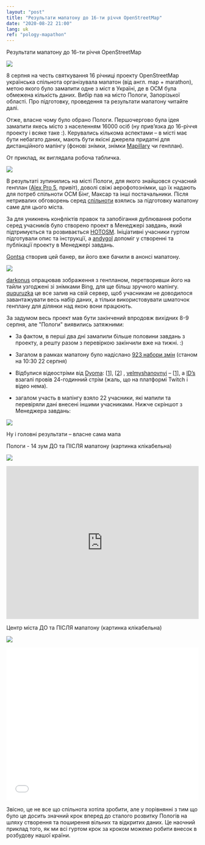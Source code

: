 ```yaml
---
layout: "post"
title: "Результати мапатону до 16-ти річчя OpenStreetMap"
date: "2020-08-22 21:00"
lang: uk
ref: "pology-mapathon"
---
```

Результати мапатону до 16-ти річчя OpenStreetMap

![](https://lh4.googleusercontent.com/kIEFiVSOp2ZEHj4gZfLXdK7crxHcSEGwPbH-Su2Q89_1mymIsZ3dE51tTrNNH68fhuIPRDA99hIQkcZN8wAx4XAcNeiyILngfkGGhjR9Wr9l7s82d8rQc9XPNCi3fAPYdjbRws-L)

  

8 серпня на честь святкування 16 річниці проекту OpenStreetMap українська спільнота організувала мапатон (від англ. map + marathon), метою якого було замапити одне з міст в Україні, де в ОСМ була обмежена кількість даних. Вибір пав на місто Пологи, Запорізької області. Про підготовку, проведення та результати мапатону читайте далі.

  

Отже, власне чому було обрано Пологи. Першочергово була ідея замапити якесь місто з населенням 16000 осіб (ну прив’язка до 16-річчя проекту і всяке таке :). Керувались кількома аспектами – в місті має бути небагато даних, мають бути якісні джерела придатні для дистанційного мапінгу (фонові знімки, знімки [Mapillary](https://mapillary.com) чи генплан).

  

От приклад, як виглядала робоча табличка.

  

![](https://lh3.googleusercontent.com/ahH0SMNTgtE5GJT0Q1OfV07m9uQaHBWmEeCVkA0rzEagtHtaUs_-eXPaA8XKCfik04EDp83ipR4pGyz_-Bt0klt9KXNvrZtGoDTxBG4LDP6rz7Agjch7_JL7aqN1keHksAiLgnY8)

В результаті зупинились на місті Пологи, для якого знайшовся сучасний генплан ([Alex Pro 5](https://www.openstreetmap.org/user/Alex%20Pro%205), привіт), доволі свіжі аерофотознімки, що їх надають для потреб спільноти ОСМ Бінг, Максар та інші постачальники. Після нетривалих обговорень серед [спільноти](https://t.me/osmUA) взялись за підготовку мапатону саме для цього міста.

  

За для уникнень конфліктів правок та запобігання дублювання роботи серед учасників було створено проект в Менеджері завдань, який підтримується та розвивається [HOTOSM](https://tasks.hotosm.org). Ініціативні учасники гуртом підготували опис та інструкції, а [andygol](https://www.openstreetmap.org/user/andygol) допоміг у створенні та публікації проекту в Менеджері завдань.

  

[Gontsa](https://www.openstreetmap.org/user/Gontsa) створив цей банер, ви його вже бачили в анонсі мапатону.

![](https://lh3.googleusercontent.com/oKukvdXs78MEob24cHgdwk1zI9PlC0wQaiBZjuw5Aj3PiWfesqA5P5A2W5zWU7Pfi0rKaK78wO4M-5HG1OG8EHwS7fSsO3jz4jagTClh02bl40HBi6QJfRjqGV4KDpBCrc5cWoOv)

  

[darkonus](https://www.openstreetmap.org/user/darkonus) опрацював зображення з генпланом, перетворивши його на тайли узгоджені зі знімками Bing, для ще більш зручного мапінгу. [ququruzka](https://www.openstreetmap.org/user/ququruzka) це все залив на свій сервер, щоб учасникам не доводилося завантажувати весь набір даних, а тільки використовувати шматочок генплану для ділянки над якою вони працюють.

  

За задумом весь проект мав бути закінчений впродовж вихідних 8-9 серпня, але "Пологи" виявились затяжними:

  

-   За фактом, в перші два дні замапили більше половини завдань з проекту, а решту разом з перевіркою закінчили вже на тижні. :)
    
-   Загалом в рамках мапатону було надіслано [923 набори змін](https://osmcha.org/filters?filters=%7B%22comment%22%3A%5B%7B%22label%22%3A%22osm16ua%22%2C%22value%22%3A%22osm16ua%22%7D%5D%2C%22date__gte%22%3A%5B%7B%22value%22%3A%22%22%2C%22label%22%3A%22%22%7D%5D%7D) (станом на 10:30 22 серпня)
    
-   Відбулися відеостріми від [Dyoma](https://www.openstreetmap.org/user/Dyoma): [[1](https://www.youtube.com/watch?v=-9exEJG81W0)], [[2](https://www.youtube.com/watch?v=qjb36-8UxmQ)] , [velmyshanovnyi](https://www.openstreetmap.org/user/velmyshanovnyi) – [[1](https://www.youtube.com/watch?v=O_Q5XTW04xo)], a [ID’s](https://www.openstreetmap.org/user/ID%60s) взагалі провів 24-годинний стрім (жаль, що на платформі Twitch і відео нема).
    
-   загалом участь в мапінгу взяло 22 учасники, які мапили та перевіряли дані внесені іншими учасниками. Нижче скріншот з Менеджера завдань:
    

![](https://lh5.googleusercontent.com/CN4Qf6CZX7dcv970ifRl9DcVf3mf4sJss7KG_tVKN10nCsRMyQeAQktySTqEXhUm0kDKCFBdqGlCQYjv61EUG36fT96N97VACpzz09dilobEVHnFY_2rgFkGa7EXzjKqaFyri33d)

Ну і головні результати – власне сама мапа

  

Пологи - 14 зум ДО та ПІСЛЯ мапатону (картинка клікабельна)

[![](https://lh6.googleusercontent.com/FegdfCPHfIIAfxmbRkOSsvXyufFU_And9epwHXWwnER75VhMEiGKc-2Eb1c422GNxEgsd71bj8MhB71kVRHzNdCOrWDUDSggcqLS-qRiXrAjM8HQdI5bjzs2jzxshtM51jGX55sI)](https://cdn.knightlab.com/libs/juxtapose/latest/embed/index.html?uid=2eae170a-e44f-11ea-bf88-a15b6c7adf9a)

  

<iframe frameborder="0" class="juxtapose" width="100%" height="400" src="https://cdn.knightlab.com/libs/juxtapose/latest/embed/index.html?uid=2eae170a-e44f-11ea-bf88-a15b6c7adf9a"></iframe>

  

Центр міста ДО та ПІСЛЯ мапатону (картинка клікабельна)

[![](https://lh4.googleusercontent.com/pKFidN3BSkX_v7Ag9eQhZt2nkA_kE2p6IeeO2Ba_NE_TqIlYrtRIVHAXaCV9-3w4qkn5DKOfkivVXQ9KWLZ6Qe3ITBxGK8QkXLIXwie6HEDl35b5NsJRtWpxzj-qsyRFp_YH8Bn5)](https://cdn.knightlab.com/libs/juxtapose/latest/embed/index.html?uid=23385238-e44e-11ea-bf88-a15b6c7adf9a)

  
  

<iframe frameborder="0" class="juxtapose" width="100%" height="400" src="[https://cdn.knightlab.com/libs/juxtapose/latest/embed/index.html?uid=23385238-e44e-11ea-bf88-a15b6c7adf9a](https://cdn.knightlab.com/libs/juxtapose/latest/embed/index.html?uid=23385238-e44e-11ea-bf88-a15b6c7adf9a)"></iframe>

  

Звісно, це не все що спільнота хотіла зробити, але у порівнянні з тим що було це досить значний крок вперед до сталого розвитку Пологів на шляху створення та поширення вільних та відкритих даних. Це наочний приклад того, як ми всі гуртом крок за кроком можемо робити внесок в розбудову нашої країни.
